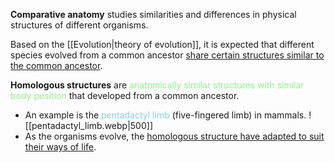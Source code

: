 **Comparative anatomy** studies similarities and differences in physical structures of different organisms.

Based on the [[Evolution|theory of evolution]], it is expected that different species evolved from a common ancestor <u>share certain structures similar to the common ancestor</u>.

**Homologous structures** are <span style="color: lightgreen">anatomically similar structures with similar body position</span> that developed from a common ancestor.
- An example is the <span style="color: skyblue">pentadactyl limb</span> (five-fingered limb) in mammals.
  ![[pentadactyl_limb.webp|500]]
- As the organisms evolve, the <u>homologous structure have adapted to suit their ways of life</u>.
